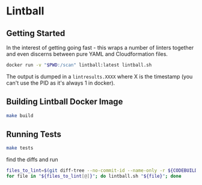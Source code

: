 # Lintball

## Getting Started

In the interest of getting going fast - this wraps a number of linters together
and even discerns between pure YAML and Cloudformation files.

```bash
docker run -v "$PWD:/scan" lintball:latest lintball.sh
```

The output is dumped in a `lintresults.XXXX` where X is the timestamp (you
can't use the PID as it's always 1 in docker).


## Building Lintball Docker Image

```bash
make build
```

## Running Tests

```bash
make tests
```

find the diffs and run

```bash
files_to_lint=$(git diff-tree --no-commit-id --name-only -r ${CODEBUILD_SOURCE_VERSION})
for file in "${files_to_lint[@]}"; do lintball.sh "${file}"; done
```
